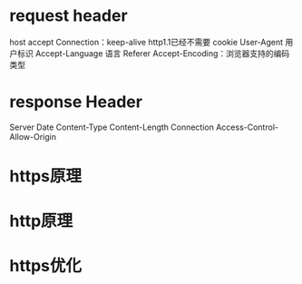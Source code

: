 # request header
host
accept 
Connection：keep-alive http1.1已经不需要
cookie
User-Agent 用户标识
Accept-Language 语言
Referer 
Accept-Encoding：浏览器支持的编码类型

# response Header
Server
Date
Content-Type
Content-Length
Connection
Access-Control-Allow-Origin

# https原理
# http原理
# https优化

